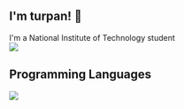 ## I'm turpan! 👋

I'm a National Institute of Technology student<br>
![](https://github-readme-stats.vercel.app/api/top-langs?username=turpan9076&show_icons=true&locale=en&layout=compact)

## Programming Languages
![](https://skillicons.dev/icons?i=latex,c,python,html,css,js)

<!--
**turpan9076/turpan9076** is a ✨ _special_ ✨ repository because its `README.md` (this file) appears on your GitHub profile.

Here are some ideas to get you started:

- 🔭 I’m currently working on ...
- 🌱 I’m currently learning ...
- 👯 I’m looking to collaborate on ...
- 🤔 I’m looking for help with ...
- 💬 Ask me about ...
- 📫 How to reach me: ...
- 😄 Pronouns: ...
- ⚡ Fun fact: ...
-->

